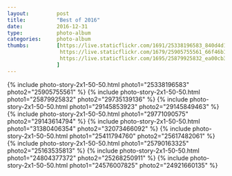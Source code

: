 ```yaml
---
layout:         post
title:          "Best of 2016"
date:           2016-12-31
type:           photo-album
categories:     photo-album
thumbs:         [https://live.staticflickr.com/1691/25338196583_840d4d161d_m.jpg, 
                 https://live.staticflickr.com/1679/25905755561_66f46b1a44_m.jpg, 
                 https://live.staticflickr.com/1695/25879925832_ea00cb3474_m.jpg
                ]
---
```


{% include photo-story-2x1-50-50.html photo1="25338196583" photo2="25905755561" %}
{% include photo-story-2x1-50-50.html photo1="25879925832" photo2="29735139136" %}
{% include photo-story-2x1-50-50.html photo1="29145853923" photo2="29145849463" %}
{% include photo-story-2x1-50-50.html photo1="29771090575" photo2="29143614794" %}
{% include photo-story-2x1-50-50.html photo1="31380406354" photo2="32073466092" %}
{% include photo-story-2x1-50-50.html photo1="25411794760" photo2="25617482061" %}
{% include photo-story-2x1-50-50.html photo1="25790163325" photo2="25163535813" %}
{% include photo-story-2x1-50-50.html photo1="24804377372" photo2="25268250911" %}
{% include photo-story-2x1-50-50.html photo1="24576007825" photo2="24921660135" %}